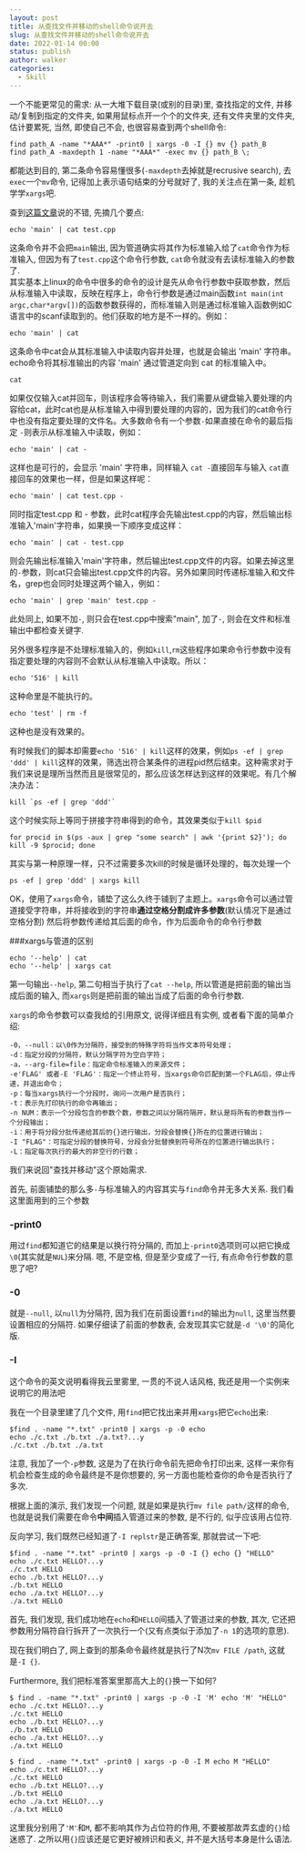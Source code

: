 ```yaml
---
layout: post
title: 从查找文件并移动的shell命令说开去
slug: 从查找文件并移动的shell命令说开去
date: 2022-01-14 00:00
status: publish
author: walker
categories: 
  - Skill
---
```


一个不能更常见的需求: 从一大堆下载目录(或别的目录)里, 查找指定的文件, 并移动/复制到指定的文件夹, 如果用鼠标点开一个个的文件夹, 还有文件夹里的文件夹, 估计要累死, 当然, 即使自己不会, 也很容易查到两个shell命令:

	find path_A -name "*AAA*" -print0 | xargs -0 -I {} mv {} path_B
	find path_A -maxdepth 1 -name "*AAA*" -exec mv {} path_B \; 
都能达到目的, 第二条命令容易懂很多(`-maxdepth`去掉就是recrusive search), 去`exec`一个`mv`命令, 记得加上表示语句结束的分号就好了, 我的关注点在第一条, 趁机学学`xargs`吧.

查到[这篇文章](https://www.cnblogs.com/wangqiguo/p/6464234.html)说的不错, 先摘几个要点:

	echo 'main' | cat test.cpp
这条命令并不会把`main`输出, 因为管道确实将其作为标准输入给了`cat`命令作为标准输入, 但因为有了`test.cpp`这个命令行参数, `cat`命令就没有去读标准输入的参数了.   
其实基本上linux的命令中很多的命令的设计是先从命令行参数中获取参数，然后从标准输入中读取，反映在程序上，命令行参数是通过main函数`int main(int argc,char*argv[])`的函数参数获得的，而标准输入则是通过标准输入函数例如C语言中的scanf读取到的。他们获取的地方是不一样的。例如：

	echo 'main' | cat
这条命令中cat会从其标准输入中读取内容并处理，也就是会输出 'main' 字符串。echo命令将其标准输出的内容 'main' 通过管道定向到 cat 的标准输入中。

	cat
如果仅仅输入cat并回车，则该程序会等待输入，我们需要从键盘输入要处理的内容给cat，此时cat也是从标准输入中得到要处理的内容的，因为我们的cat命令行中也没有指定要处理的文件名。大多数命令有一个参数`-`如果直接在命令的最后指定 `-`则表示从标准输入中读取，例如：

	echo 'main' | cat -
这样也是可行的，会显示 'main' 字符串，同样输入	`cat -`直接回车与输入 `cat`直接回车的效果也一样，但是如果这样呢：

	echo 'main' | cat test.cpp -
同时指定test.cpp 和 - 参数，此时cat程序会先输出test.cpp的内容，然后输出标准输入'main'字符串，如果换一下顺序变成这样：

	echo 'main' | cat - test.cpp
则会先输出标准输入'main'字符串，然后输出test.cpp文件的内容。如果去掉这里的`-`参数，则cat只会输出test.cpp文件的内容。另外如果同时传递标准输入和文件名，grep也会同时处理这两个输入，例如：

	echo 'main' | grep 'main' test.cpp -
此处同上, 如果不加`-`, 则只会在test.cpp中搜索"main", 加了`-`, 则会在文件和标准输出中都检查关键字.

另外很多程序是不处理标准输入的，例如`kill`,`rm`这些程序如果命令行参数中没有指定要处理的内容则不会默认从标准输入中读取。所以：

	echo '516' | kill
这种命里是不能执行的。

	echo 'test' | rm -f
这种也是没有效果的。

有时候我们的脚本却需要`echo '516' | kill`这样的效果，例如`ps -ef | grep 'ddd' | kill`这样的效果，筛选出符合某条件的进程pid然后结束。这种需求对于我们来说是理所当然而且是很常见的，那么应该怎样达到这样的效果呢。有几个解决办法：

	kill `ps -ef | grep 'ddd'`    
这个时候实际上等同于拼接字符串得到的命令，其效果类似于`kill $pid`

	for procid in $(ps -aux | grep "some search" | awk '{print $2}'); do kill -9 $procid; done   
其实与第一种原理一样，只不过需要多次kill的时候是循环处理的，每次处理一个

	ps -ef | grep 'ddd' | xargs kill  
OK，使用了`xargs`命令，铺垫了这么久终于铺到了主题上。`xargs`命令可以通过管道接受字符串，并将接收到的字符串**通过空格分割成许多参数**(默认情况下是通过空格分割) 然后将参数传递给其后面的命令，作为后面命令的命令行参数

###xargs与管道的区别

```
echo '--help' | cat
echo '--help' | xargs cat
```	
第一句输出`--help`, 第二句相当于执行了`cat --help`, 所以管道是把前面的输出当成后面的输入, 而`xargs`则是把前面的输出当成了后面的命令行参数.

`xargs`的命令参数可以查我给的引用原文, 说得详细且有实例, 或者看下面的简单介绍:

```
-0，--null：以\0作为分隔符，接受到的特殊字符将当作文本符号处理；  
-d：指定分段的分隔符，默认分隔字符为空白字符；
-a，--arg-file=file：指定命令标准输入的来源文件；
-e'FLAG' 或者-E 'FLAG'：指定一个终止符号，当xargs命令匹配到第一个FLAG后，停止传递，并退出命令；
-p：每当xargs执行一个分段时，询问一次用户是否执行；
-t：表示先打印执行的命令再输出；
-n NUM：表示一个分段包含的参数个数，参数之间以分隔符隔开，默认是将所有的参数当作一个分段输出；
-i：用于将分段分批传递给其后的{}进行输出，分段会替换{}所在的位置进行输出；
-I "FLAG"：可指定分段的替换符号，分段会分批替换到符号所在的位置进行输出执行；
-L：指定每次执行的最大的非空行的行数；
```
我们来说回"查找并移动"这个原始需求.

首先, 前面铺垫的那么多`-`与标准输入的内容其实与`find`命令并无多大关系. 我们看这里面用到的三个参数

### -print0
用过`find`都知道它的结果是以换行符分隔的, 而加上`-print0`选项则可以把它换成`\0`(其实就是`NUL`)来分隔. 嗯, 不是空格, 但是至少变成了一行, 有点命令行参数的意思了吧?

### -0
就是`--null`, 以`null`为分隔符, 因为我们在前面设置`find`的输出为`null`, 这里当然要设置相应的分隔符. 如果仔细读了前面的参数表, 会发现其实它就是`-d '\0'`的简化版.

### -I
这个命令的英文说明看得我云里雾里, 一贯的不说人话风格, 我还是用一个实例来说明它的用法吧

我在一个目录里建了几个文件, 用`find`把它找出来并用`xargs`把它`echo`出来:

```
$find . -name "*.txt" -print0 | xargs -p -0 echo
echo ./c.txt ./b.txt ./a.txt?...y
./c.txt ./b.txt ./a.txt
```
	
注意, 我加了一个`-p`参数, 这是为了在执行命令前先把命令打印出来, 这样一来你有机会检查生成的命令最终是不是你想要的, 另一方面也能检查你的命令是否执行了多次.

根据上面的演示, 我们发现一个问题, 就是如果是执行`mv file path/`这样的命令, 也就是说我们需要在命令**中间**插入管道过来的参数, 是不行的, 似乎应该用占位符.

反向学习, 我们既然已经知道了`-I replstr`是正确答案, 那就尝试一下吧:

```
$find . -name "*.txt" -print0 | xargs -p -0 -I {} echo {} "HELLO"
echo ./c.txt HELLO?...y
./c.txt HELLO
echo ./b.txt HELLO?...y
./b.txt HELLO
echo ./a.txt HELLO?...y
./a.txt HELLO
```

首先, 我们发现, 我们成功地在`echo`和`HELLO`间插入了管道过来的参数, 其次, 它还把参数用分隔符自行拆开了一次执行一个(又有点类似于添加了`-n 1`的选项的意思).

现在我们明白了, 网上查到的那条命令最终就是执行了N次`mv FILE /path`, 这就是`-I {}`.

Furthermore, 我们把标准答案里那高大上的`{}`换一下如何?

```
$ find . -name "*.txt" -print0 | xargs -p -0 -I 'M' echo 'M' "HELLO"
echo ./c.txt HELLO?...y
./c.txt HELLO
echo ./b.txt HELLO?...y
./b.txt HELLO
echo ./a.txt HELLO?...y
./a.txt HELLO

$ find . -name "*.txt" -print0 | xargs -p -0 -I M echo M "HELLO"
echo ./c.txt HELLO?...y
./c.txt HELLO
echo ./b.txt HELLO?...y
./b.txt HELLO
echo ./a.txt HELLO?...y
./a.txt HELLO
```

这里我分别用了`'M'`和`M`, 都不影响其作为占位符的作用, 不要被那故弄玄虚的`{}`给迷惑了. 之所以用`{}`应该还是它更好被辨识和表义, 并不是大括号本身是什么语法.
